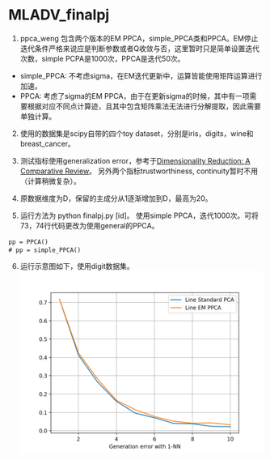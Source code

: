 # MLADV_finalpj

1. ppca_weng 包含两个版本的EM PPCA，simple_PPCA类和PPCA。EM停止迭代条件严格来说应是判断参数或者Q收敛与否，这里暂时只是简单设置迭代次数，simple PCPA是1000次，PPCA是迭代50次。

  + simple_PPCA: 不考虑sigma，在EM迭代更新中，运算皆能使用矩阵运算进行加速。
  + PPCA: 考虑了sigma的EM PPCA，由于在更新sigma的时候，其中有一项需要根据对应不同点计算迹，且其中包含矩阵乘法无法进行分解提取，因此需要单独计算。
  
2. 使用的数据集是scipy自带的四个toy dataset，分别是iris，digits，wine和breast_cancer。

3. 测试指标使用generalization error，参考于[Dimensionality Reduction: A Comparative Review](https://lvdmaaten.github.io/publications/papers/TR_Dimensionality_Reduction_Review_2009.pdf)。
另外两个指标trustworthiness, continuity暂时不用（计算稍微复杂）。

4. 原数据维度为D，保留的主成分从1逐渐增加到D，最高为20。

5. 运行方法为 python finalpj.py [id]。 使用simple PPCA，迭代1000次。可将73，74行代码更改为使用general的PPCA。
```
pp = PPCA()
# pp = simple_PPCA()
```

6. 运行示意图如下，使用digit数据集。
![](figure/example_digits.png)
